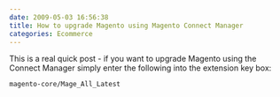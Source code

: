 ```yaml
---
date: 2009-05-03 16:56:38
title: How to upgrade Magento using Magento Connect Manager
categories: Ecommerce
---
```


This is a real quick post - if you want to upgrade Magento using the Connect Manager simply enter the following into the extension key box:

`magento-core/Mage_All_Latest`
